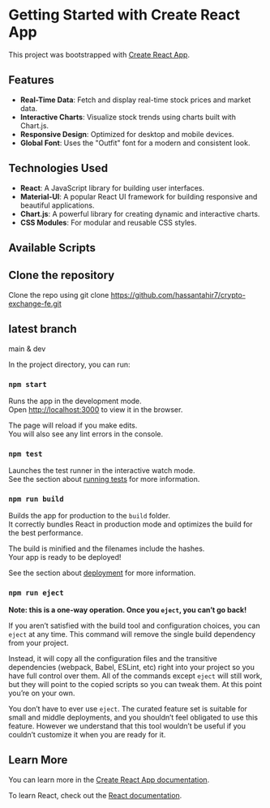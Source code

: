 # Getting Started with Create React App

This project was bootstrapped with [Create React App](https://github.com/facebook/create-react-app).

## Features

- **Real-Time Data**: Fetch and display real-time stock prices and market data.
- **Interactive Charts**: Visualize stock trends using charts built with Chart.js.
- **Responsive Design**: Optimized for desktop and mobile devices.
- **Global Font**: Uses the "Outfit" font for a modern and consistent look.

## Technologies Used

- **React**: A JavaScript library for building user interfaces.
- **Material-UI**: A popular React UI framework for building responsive and beautiful applications.
- **Chart.js**: A powerful library for creating dynamic and interactive charts.
- **CSS Modules**: For modular and reusable CSS styles.

## Available Scripts

## Clone the repository
Clone the repo using git clone https://github.com/hassantahir7/crypto-exchange-fe.git

## latest branch 
  main & dev

In the project directory, you can run:

### `npm start`

Runs the app in the development mode.\
Open [http://localhost:3000](http://localhost:3000) to view it in the browser.

The page will reload if you make edits.\
You will also see any lint errors in the console.

### `npm test`

Launches the test runner in the interactive watch mode.\
See the section about [running tests](https://facebook.github.io/create-react-app/docs/running-tests) for more information.

### `npm run build`

Builds the app for production to the `build` folder.\
It correctly bundles React in production mode and optimizes the build for the best performance.

The build is minified and the filenames include the hashes.\
Your app is ready to be deployed!

See the section about [deployment](https://facebook.github.io/create-react-app/docs/deployment) for more information.

### `npm run eject`

**Note: this is a one-way operation. Once you `eject`, you can’t go back!**

If you aren’t satisfied with the build tool and configuration choices, you can `eject` at any time. This command will remove the single build dependency from your project.

Instead, it will copy all the configuration files and the transitive dependencies (webpack, Babel, ESLint, etc) right into your project so you have full control over them. All of the commands except `eject` will still work, but they will point to the copied scripts so you can tweak them. At this point you’re on your own.

You don’t have to ever use `eject`. The curated feature set is suitable for small and middle deployments, and you shouldn’t feel obligated to use this feature. However we understand that this tool wouldn’t be useful if you couldn’t customize it when you are ready for it.

## Learn More

You can learn more in the [Create React App documentation](https://facebook.github.io/create-react-app/docs/getting-started).

To learn React, check out the [React documentation](https://reactjs.org/).
